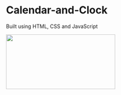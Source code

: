 # Calendar-and-Clock

Built using HTML, CSS and JavaScript

<img src="https://github.com/Shchuda/Calendar-and-Clock/assets/137898720/e5c5bf82-a1da-4af7-8eef-ca2cbb690ee9" width="300" height="150" />



